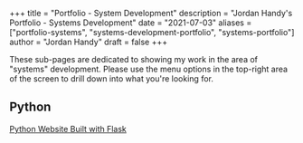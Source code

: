 +++
title = "Portfolio - System Development"
description = "Jordan Handy's Portfolio - Systems Development"
date = "2021-07-03"
aliases = ["portfolio-systems", "systems-development-portfolio", "systems-portfolio"]
author = "Jordan Handy"
draft = false
+++

These sub-pages are dedicated to showing my work in the area of "systems" development. Please use the menu options in the top-right area of the screen to drill down into what you're looking for.

## Python

[Python Website Built with Flask](https://pip.jordanhandy.com)
